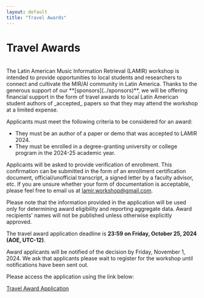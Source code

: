 ```yaml
---
layout: default
title: "Travel Awards"
---
```


# Travel Awards

<br>
The Latin American Music Information Retrieval (LAMIR) workshop is intended to provide opportunities to local students and researchers to connect and cultivate the MIR/AI community in Latin America. Thanks to the generous support of our **[sponsors](../sponsors)**, we will be offering financial support in the form of travel awards to local Latin American student authors of _accepted_ papers so that they may attend the workshop at a limited expense.

Applicants must meet the following criteria to be considered for an award:
* They must be an author of a paper or demo that was accepted to LAMIR 2024.
* They must be enrolled in a degree-granting university or college program in the 2024-25 academic year.

Applicants will be asked to provide verification of enrollment. This confirmation can be submitted in the form of an enrollment certification document, official/unofficial transcript, a signed letter by a faculty advisor, etc. If you are unsure whether your form of documentation is acceptable, please feel free to email us at <a href="mailto:lamir.workshop@gmail.com">lamir.workshop@gmail.com</a>.

Please note that the information provided in the application will be used only for determining award eligibility and reporting aggregate data. Award recipients' names will not be published unless otherwise explicitly approved.

The travel award application deadline is **23:59 on Friday, October 25, 2024 (AOE, UTC-12)**.

Award applicants will be notified of the decision by Friday, November 1, 2024. We ask that applicants please wait to register for the workshop until notifications have been sent out.

Please access the application using the link below:

<div class="row justify-content-center">
  <a class="application-btn" href="https://forms.gle/kQxRUKaezhDEoxoU8">Travel Award Application</a>
</div>
<br>

